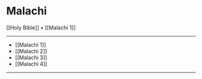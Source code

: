 # Malachi

[[Holy Bible]] • [[Malachi 1]]

---

- [[Malachi 1]]
- [[Malachi 2]]
- [[Malachi 3]]
- [[Malachi 4]]

---
